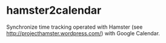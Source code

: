 hamster2calendar
================

Synchronize time tracking operated with Hamster (see http://projecthamster.wordpress.com/) with Google Calendar.